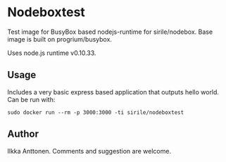 # Nodeboxtest

Test image for BusyBox based nodejs-runtime for sirile/nodebox. Base image is built on progrium/busybox.

Uses node.js runtime v0.10.33. 

## Usage

Includes a very basic express based application that outputs hello world. Can be run with:

```
sudo docker run --rm -p 3000:3000 -ti sirile/nodeboxtest
```

## Author

Ilkka Anttonen. Comments and suggestion are welcome.
